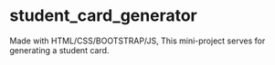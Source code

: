 # student_card_generator
Made with HTML/CSS/BOOTSTRAP/JS, This mini-project  serves for generating a student card.

